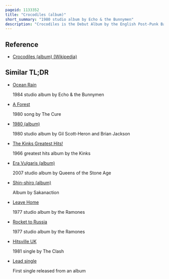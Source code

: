 ```yaml
---
pageid: 1133352
title: "Crocodiles (album)"
short_summary: "1980 studio album by Echo & the Bunnymen"
description: "Crocodiles is the Debut Album by the English Post-Punk Band Echo & the Bunnymen. It was released on 18 July 1980 in the United Kingdom and on 17 December 1980 in the United States. The Album reached Number 17 on the Uk Albums Chart. Images on my Wall and Rescue were previously released as Singles."
---
```


## Reference

- [Crocodiles (album) (Wikipedia)](https://en.wikipedia.org/?curid=1133352)

## Similar TL;DR

- [Ocean Rain](/tldr/en/ocean-rain)

  1984 studio album by Echo & the Bunnymen

- [A Forest](/tldr/en/a-forest)

  1980 song by The Cure

- [1980 (album)](/tldr/en/1980-album)

  1980 studio album by Gil Scott-Heron and Brian Jackson

- [The Kinks Greatest Hits!](/tldr/en/the-kinks-greatest-hits)

  1966 greatest hits album by the Kinks

- [Era Vulgaris (album)](/tldr/en/era-vulgaris-album)

  2007 studio album by Queens of the Stone Age

- [Shin-shiro (album)](/tldr/en/shin-shiro-album)

  Album by Sakanaction

- [Leave Home](/tldr/en/leave-home)

  1977 studio album by the Ramones

- [Rocket to Russia](/tldr/en/rocket-to-russia)

  1977 studio album by the Ramones

- [Hitsville UK](/tldr/en/hitsville-uk)

  1981 single by The Clash

- [Lead single](/tldr/en/lead-single)

  First single released from an album
